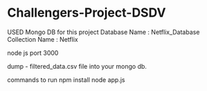 # Challengers-Project-DSDV
USED Mongo DB for this project
Database Name : Netflix_Database
Collection Name : Netflix

node js port 3000

dump - filtered_data.csv file into your mongo db.

commands to run
npm install
node app.js
